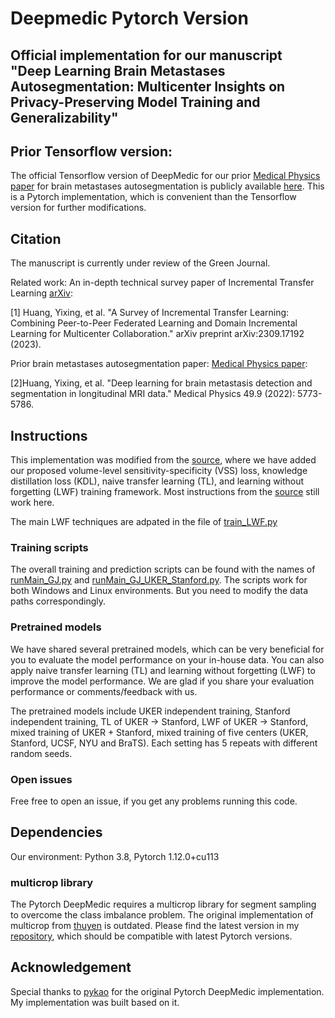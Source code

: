 # Deepmedic Pytorch Version

## Official implementation for our manuscript "Deep Learning Brain Metastases Autosegmentation: Multicenter Insights on Privacy-Preserving Model Training and Generalizability"

## Prior Tensorflow version:

The official Tensorflow version of DeepMedic for our prior [Medical Physics paper](https://doi.org/10.1002/mp.15863) for brain metastases autosegmentation is publicly available [here](https://github.com/YixingHuang/DeepMedicPlus). This is a Pytorch implementation, which is convenient than the Tensorflow version for further modifications.



## Citation

The manuscript is currently under review of the Green Journal.

Related work:
An in-depth technical survey paper of Incremental Transfer Learning [arXiv](https://arxiv.org/abs/2309.17192):

[1] Huang, Yixing, et al. "A Survey of Incremental Transfer Learning: Combining Peer-to-Peer Federated Learning and Domain Incremental Learning for Multicenter Collaboration." arXiv preprint arXiv:2309.17192 (2023).

Prior brain metastases autosegmentation paper: [Medical Physics paper](https://doi.org/10.1002/mp.15863):

[2]Huang, Yixing, et al. "Deep learning for brain metastasis detection and segmentation in longitudinal MRI data." Medical Physics 49.9 (2022): 5773-5786.
## Instructions

This implementation was modified from the [source](https://github.com/pykao/BraTS2018-tumor-segmentation), where we have added our proposed volume-level sensitivity-specificity (VSS) loss, knowledge distillation loss (KDL), naive transfer learning (TL), and learning without forgetting (LWF) training framework. Most instructions from the [source](https://github.com/pykao/BraTS2018-tumor-segmentation) still work here.

The main LWF techniques are adpated in the file of [train_LWF.py](https://github.com/YixingHuang/DeepMedicPytorch/blob/main/train_LWF.py)

### Training scripts

The overall training and prediction scripts can be found with the names of [runMain_GJ.py](https://github.com/YixingHuang/DeepMedicPytorch/blob/main/runMain_GJ.py) and [runMain_GJ_UKER_Stanford.py](https://github.com/YixingHuang/DeepMedicPytorch/blob/main/runMain_GJ_UKER_Stanford.py). The scripts work for both Windows and Linux environments. But you need to modify the data paths correspondingly.

### Pretrained models

We have shared several pretrained models, which can be very beneficial for you to evaluate the model performance on your in-house data. You can also apply naive transfer learning (TL) and learning without forgetting (LWF) to improve the model performance. We are glad if you share your evaluation performance or comments/feedback with us.

The pretrained models include UKER independent training, Stanford independent training, TL of UKER -> Stanford, LWF of UKER -> Stanford, mixed training of UKER + Stanford, mixed training of five centers (UKER, Stanford, UCSF, NYU and BraTS). Each setting has 5 repeats with different random seeds.

### Open issues

Free free to open an issue, if you get any problems running this code.

## Dependencies

Our environment: Python 3.8, Pytorch 1.12.0+cu113

### multicrop library
The Pytorch DeepMedic requires a multicrop library for segment sampling to overcome the class imbalance problem. The original implementation of multicrop from [thuyen](https://github.com/thuyen/multicrop) is outdated. Please find the latest version in my [repository](https://github.com/YixingHuang/multicrop), which should be compatible with latest Pytorch versions.


## Acknowledgement
Special thanks to [pykao](https://github.com/pykao/BraTS2018-tumor-segmentation) for the original Pytorch DeepMedic implementation. My implementation was built based on it.
